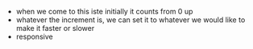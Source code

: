 - when we come to this iste initially it counts from 0 up
- whatever the increment is, we can set it to whatever we would like to make it faster or slower
- responsive
